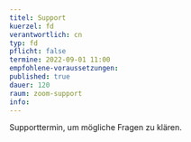 ```yaml
---
titel: Support
kuerzel: fd
verantwortlich: cn
typ: fd
pflicht: false
termine: 2022-09-01 11:00
empfohlene-voraussetzungen: 
published: true
dauer: 120
raum: zoom-support
info: 
---
```


Supporttermin, um mögliche Fragen zu klären.
